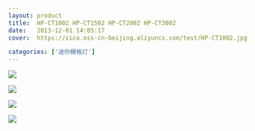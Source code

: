 ```yaml
---
layout: product
title:  HP-CT1002 HP-CT1502 HP-CT2002 HP-CT3002
date:   2013-12-01 14:05:17
cover:	https://zico.oss-cn-beijing.aliyuncs.com/test/HP-CT1002.jpg

categories: ['迷你栅格灯']
---
```


![](https://zico.oss-cn-beijing.aliyuncs.com/test/otg2q.png)

![](https://zico.oss-cn-beijing.aliyuncs.com/test/rclxi.png)

![](https://zico.oss-cn-beijing.aliyuncs.com/test/7ar8k.png)

![](https://zico.oss-cn-beijing.aliyuncs.com/test/1a5pu.png)